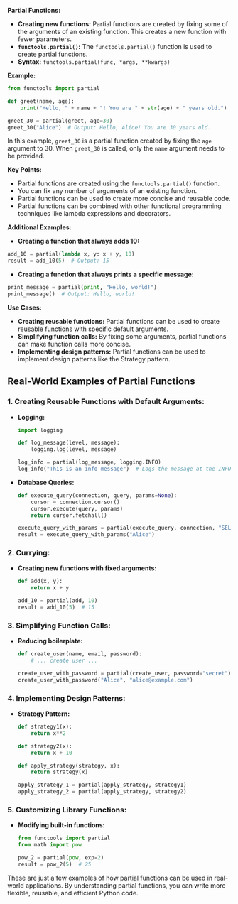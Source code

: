 **Partial Functions:**

- **Creating new functions:** Partial functions are created by fixing some of the arguments of an existing function. This creates a new function with fewer parameters.
- **`functools.partial()`:** The `functools.partial()` function is used to create partial functions.
- **Syntax:** `functools.partial(func, *args, **kwargs)`

**Example:**

```python
from functools import partial

def greet(name, age):
    print("Hello, " + name + "! You are " + str(age) + " years old.")

greet_30 = partial(greet, age=30)
greet_30("Alice")  # Output: Hello, Alice! You are 30 years old.
```

In this example, `greet_30` is a partial function created by fixing the `age` argument to 30. When `greet_30` is called, only the `name` argument needs to be provided.

**Key Points:**

- Partial functions are created using the `functools.partial()` function.
- You can fix any number of arguments of an existing function.
- Partial functions can be used to create more concise and reusable code.
- Partial functions can be combined with other functional programming techniques like lambda expressions and decorators.

**Additional Examples:**

- **Creating a function that always adds 10:**

```python
add_10 = partial(lambda x, y: x + y, 10)
result = add_10(5)  # Output: 15
```

- **Creating a function that always prints a specific message:**

```python
print_message = partial(print, "Hello, world!")
print_message()  # Output: Hello, world!
```

**Use Cases:**

- **Creating reusable functions:** Partial functions can be used to create reusable functions with specific default arguments.
- **Simplifying function calls:** By fixing some arguments, partial functions can make function calls more concise.
- **Implementing design patterns:** Partial functions can be used to implement design patterns like the Strategy pattern.


## Real-World Examples of Partial Functions


### 1. **Creating Reusable Functions with Default Arguments:**

- **Logging:**
  ```python
  import logging

  def log_message(level, message):
      logging.log(level, message)

  log_info = partial(log_message, logging.INFO)
  log_info("This is an info message")  # Logs the message at the INFO level
  ```

- **Database Queries:**
  ```python
  def execute_query(connection, query, params=None):
      cursor = connection.cursor()
      cursor.execute(query, params)
      return cursor.fetchall()

  execute_query_with_params = partial(execute_query, connection, "SELECT * FROM users WHERE name = %s")
  result = execute_query_with_params("Alice")
  ```

### 2. **Currying:**

- **Creating new functions with fixed arguments:**
  ```python
  def add(x, y):
      return x + y

  add_10 = partial(add, 10)
  result = add_10(5)  # 15
  ```

### 3. **Simplifying Function Calls:**

- **Reducing boilerplate:**
  ```python
  def create_user(name, email, password):
      # ... create user ...

  create_user_with_password = partial(create_user, password="secret")
  create_user_with_password("Alice", "alice@example.com")
  ```

### 4. **Implementing Design Patterns:**

- **Strategy Pattern:**
  ```python
  def strategy1(x):
      return x**2

  def strategy2(x):
      return x + 10

  def apply_strategy(strategy, x):
      return strategy(x)

  apply_strategy_1 = partial(apply_strategy, strategy1)
  apply_strategy_2 = partial(apply_strategy, strategy2)
  ```

### 5. **Customizing Library Functions:**

- **Modifying built-in functions:**
  ```python
  from functools import partial
  from math import pow

  pow_2 = partial(pow, exp=2)
  result = pow_2(5)  # 25
  ```

These are just a few examples of how partial functions can be used in real-world applications.
By understanding partial functions, you can write more flexible, reusable, and efficient Python code.
